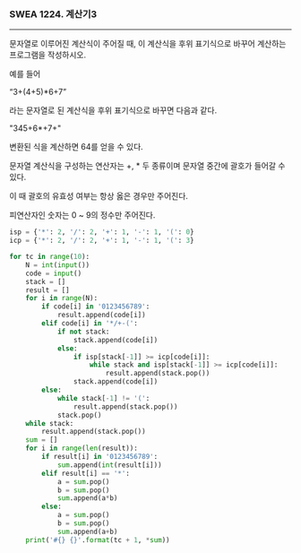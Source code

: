 ### SWEA 1224. 계산기3

---

문자열로 이루어진 계산식이 주어질 때, 이 계산식을 후위 표기식으로 바꾸어 계산하는 프로그램을 작성하시오.

예를 들어

“3+(4+5)*6+7”

라는 문자열로 된 계산식을 후위 표기식으로 바꾸면 다음과 같다.

"345+6*+7+"

변환된 식을 계산하면 64를 얻을 수 있다.

문자열 계산식을 구성하는 연산자는 +, * 두 종류이며 문자열 중간에 괄호가 들어갈 수 있다.

이 때 괄호의 유효성 여부는 항상 옳은 경우만 주어진다.

피연산자인 숫자는 0 ~ 9의 정수만 주어진다.

```python
isp = {'*': 2, '/': 2, '+': 1, '-': 1, '(': 0}
icp = {'*': 2, '/': 2, '+': 1, '-': 1, '(': 3}

for tc in range(10):
    N = int(input())
    code = input()
    stack = []
    result = []
    for i in range(N):
        if code[i] in '0123456789':
            result.append(code[i])
        elif code[i] in '*/+-(':
            if not stack:
                stack.append(code[i])
            else:
                if isp[stack[-1]] >= icp[code[i]]:
                    while stack and isp[stack[-1]] >= icp[code[i]]:
                        result.append(stack.pop())
                stack.append(code[i])
        else:
            while stack[-1] != '(':
                result.append(stack.pop())
            stack.pop()
    while stack:
        result.append(stack.pop())
    sum = []
    for i in range(len(result)):
        if result[i] in '0123456789':
            sum.append(int(result[i]))
        elif result[i] == '*':
            a = sum.pop()
            b = sum.pop()
            sum.append(a*b)
        else:
            a = sum.pop()
            b = sum.pop()
            sum.append(a+b)
    print('#{} {}'.format(tc + 1, *sum))
```

